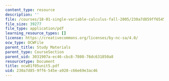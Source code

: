 ```yaml
---
content_type: resource
description: ''
file: /courses/18-01-single-variable-calculus-fall-2005/230a7d859ff6545ea920c66e69e3ac46_ocw01f05unit5.pdf
file_size: 39277
file_type: application/pdf
learning_resource_types: []
license: https://creativecommons.org/licenses/by-nc-sa/4.0/
ocw_type: OCWFile
parent_title: Study Materials
parent_type: CourseSection
parent_uid: 3031907a-ec46-cbc8-7808-76dc631850a8
resourcetype: Document
title: ocw01f05unit5.pdf
uid: 230a7d85-9ff6-545e-a920-c66e69e3ac46
---
```


